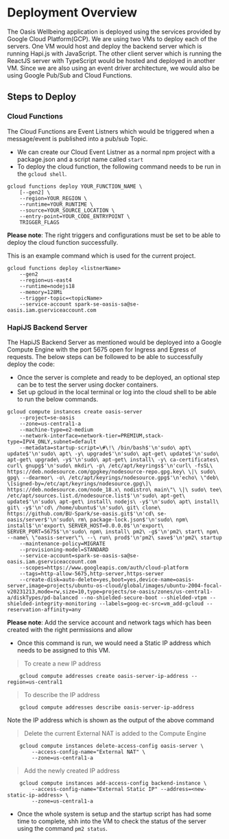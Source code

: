 # Deployment Overview

The Oasis Wellbeing application is deployed using the services provided by Google Cloud Platform(GCP). We are using two VMs to deploy each of the servers. One VM would host and deploy the backend server which is running Hapi.js with JavaScript. The other client server which is running the ReactJS server with TypeScript would be hosted and deployed in another VM. Since we are also using an event driver architecture, we would also be using Google Pub/Sub and Cloud Functions.

## Steps to Deploy

### Cloud Functions

The Cloud Functions are Event Listners which would be triggered when a message/event is published into a pub/sub Topic.

-   We can create our Cloud Event Listner as a normal npm project with a package.json and a script name called `start`
-   To deploy the cloud function, the following command needs to be run in the `gcloud shell`.

```shell
gcloud functions deploy YOUR_FUNCTION_NAME \
    [--gen2] \
    --region=YOUR_REGION \
    --runtime=YOUR_RUNTIME \
    --source=YOUR_SOURCE_LOCATION \
    --entry-point=YOUR_CODE_ENTRYPOINT \
    TRIGGER_FLAGS
```

**Please note**: The right triggers and configurations must be set to be able to deploy the cloud function successfully.

This is an example command which is used for the current project.

```shell
gcloud functions deploy <listnerName>
    --gen2
    --region=us-east4
    --runtime=nodejs18
    --memory=128Mi
    --trigger-topic=<topicName>
    --service-account spark-se-oasis-sa@se-oasis.iam.gserviceaccount.com
```

### HapiJS Backend Server

The HapiJS Backend Server as mentioned would be deployed into a Google Compute Engine with the port 5675 open for Ingress and Egress of requests. The below steps can be followed to be able to successfully deploy the code:

-   Once the server is complete and ready to be deployed, an optional step can be to test the server using docker containers.
-   Set up gcloud in the local terminal or log into the cloud shell to be able to run the below commands.

```shell
gcloud compute instances create oasis-server
    --project=se-oasis
    --zone=us-central1-a
    --machine-type=e2-medium
    --network-interface=network-tier=PREMIUM,stack-type=IPV4_ONLY,subnet=default
    --metadata=startup-script=\#\!\ /bin/bash$'\n'sudo\ apt\ update$'\n'sudo\ apt\ -y\ upgrade$'\n'sudo\ apt-get\ update$'\n'sudo\ apt-get\ upgrade\ -y$'\n'sudo\ apt-get\ install\ -y\ ca-certificates\ curl\ gnupg$'\n'sudo\ mkdir\ -p\ /etc/apt/keyrings$'\n'curl\ -fsSL\ https://deb.nodesource.com/gpgkey/nodesource-repo.gpg.key\ \|\ sudo\ gpg\ --dearmor\ -o\ /etc/apt/keyrings/nodesource.gpg$'\n'echo\ \"deb\ \[signed-by=/etc/apt/keyrings/nodesource.gpg\]\ https://deb.nodesource.com/node_18.x\ nodistro\ main\"\ \|\ sudo\ tee\ /etc/apt/sources.list.d/nodesource.list$'\n'sudo\ apt-get\ update$'\n'sudo\ apt-get\ install\ nodejs\ -y$'\n'sudo\ apt\ install\ git\ -y$'\n'cd\ /home/ubuntu$'\n'sudo\ git\ clone\ https://github.com/BU-Spark/se-oasis.git$'\n'cd\ se-oasis/server$'\n'sudo\ rm\ package-lock.json$'\n'sudo\ npm\ install$'\n'export\ SERVER_HOST=0.0.0.0$'\n'export\ SERVER_PORT=5675$'\n'sudo\ npm\ install\ pm2\ -g$'\n'pm2\ start\ npm\ --name\ \"oasis-server\"\ --\ run\ prod$'\n'pm2\ save$'\n'pm2\ startup
    --maintenance-policy=MIGRATE
    --provisioning-model=STANDARD
    --service-account=spark-se-oasis-sa@se-oasis.iam.gserviceaccount.com
    --scopes=https://www.googleapis.com/auth/cloud-platform
    --tags=http-allow-5675,http-server,https-server
    --create-disk=auto-delete=yes,boot=yes,device-name=oasis-server,image=projects/ubuntu-os-cloud/global/images/ubuntu-2004-focal-v20231213,mode=rw,size=10,type=projects/se-oasis/zones/us-central1-a/diskTypes/pd-balanced --no-shielded-secure-boot --shielded-vtpm --shielded-integrity-monitoring --labels=goog-ec-src=vm_add-gcloud --reservation-affinity=any
```

**Please note**: Add the service account and network tags which has been created with the right permissions and allow

-   Once this command is run, we would need a Static IP address which needs to be assigned to this VM.

> To create a new IP address

```shell
    gcloud compute addresses create oasis-server-ip-address --region=us-central1
```

> To describe the IP address

```shell
    gcloud compute addresses describe oasis-server-ip-address
```

Note the IP address which is shown as the output of the above command

> Delete the current External NAT is added to the Compute Engine

```shell
    gcloud compute instances delete-access-config oasis-server \
        --access-config-name="External NAT" \
        --zone=us-central1-a
```

> Add the newly created IP address

```shell
    gcloud compute instances add-access-config backend-instance \
        --access-config-name="External Static IP" --address=<new-static-ip-address> \
        --zone=us-central1-a
```

-   Once the whole system is setup and the startup script has had some time to complete, shh into the VM to check the status of the server using the command `pm2 status`.
